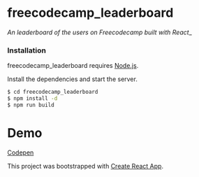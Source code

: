 # freecodecamp_leaderboard
_An leaderboard of the users on Freecodecamp built with React__

### Installation
freecodecamp_leaderboard requires [Node.js](https://nodejs.org/).<br />

Install the dependencies and start the server.

```sh
$ cd freecodecamp_leaderboard
$ npm install -d
$ npm run build
```

# Demo
[Codepen](https://codepen.io/remigallego/pen/yvbbrv?editors=0010)


This project was bootstrapped with [Create React App](https://github.com/facebookincubator/create-react-app).

